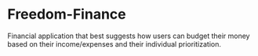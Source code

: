 # Freedom-Finance
Financial application that best suggests how users can budget their money based on their income/expenses and their individual prioritization.
